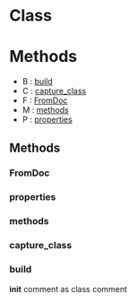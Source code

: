 # Class





# Methods
- B : [build](#build) 
- C : [capture_class](#capture_class) 
- F : [FromDoc](#fromdoc) 
- M : [methods](#methods) 
- P : [properties](#properties) 

## Methods

### FromDoc




### properties




### methods




### capture_class




### build


__init__ comment as class comment







